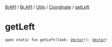 [BrAPI](../../../index.md) / [Br.API](../../index.md) / [Utils](../index.md) / [Coordinate](index.md) / [getLeft](./get-left.md)

# getLeft

`open static fun getLeft(look: `[`Vector`](https://hub.spigotmc.org/javadocs/spigot/org/bukkit/util/Vector.html)`!): `[`Vector`](https://hub.spigotmc.org/javadocs/spigot/org/bukkit/util/Vector.html)`!`